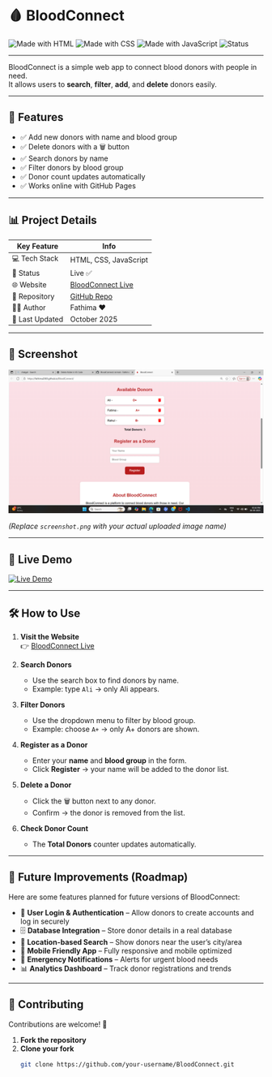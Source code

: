 # 🩸 BloodConnect  

![Made with HTML](https://img.shields.io/badge/Made%20with-HTML-orange?style=for-the-badge&logo=html5)
![Made with CSS](https://img.shields.io/badge/Made%20with-CSS-blue?style=for-the-badge&logo=css3)
![Made with JavaScript](https://img.shields.io/badge/Made%20with-JavaScript-yellow?style=for-the-badge&logo=javascript)
![Status](https://img.shields.io/badge/Status-Live-brightgreen?style=for-the-badge)

---

BloodConnect is a simple web app to connect blood donors with people in need.  
It allows users to **search**, **filter**, **add**, and **delete** donors easily.  

---

## 🚀 Features
- ✅ Add new donors with name and blood group  
- ✅ Delete donors with a 🗑️ button  
- ✅ Search donors by name  
- ✅ Filter donors by blood group  
- ✅ Donor count updates automatically  
- ✅ Works online with GitHub Pages  

---

## 📊 Project Details  

| Key Feature      | Info                                    |
|------------------|-----------------------------------------|
| 💻 Tech Stack    | HTML, CSS, JavaScript                   |
| 🚀 Status        | Live ✅                                 |
| 🌐 Website       | [BloodConnect Live](https://fathima2069.github.io/BloodConnect/) |
| 📂 Repository    | [GitHub Repo](https://github.com/fathima2069/BloodConnect) |
| 👩‍💻 Author       | Fathima ❤️                             |
| 📅 Last Updated  | October 2025                            |

---

## 📸 Screenshot  

![BloodConnect Screenshot](screenshot.png)  

*(Replace `screenshot.png` with your actual uploaded image name)*  

---

## 🔗 Live Demo  

[![Live Demo](https://img.shields.io/badge/View%20Live%20Demo-Click%20Here-brightgreen?style=for-the-badge&logo=github)](https://fathima2069.github.io/BloodConnect/)

---

## 🛠️ How to Use  

1. **Visit the Website**  
   👉 [BloodConnect Live](https://fathima2069.github.io/BloodConnect/)  

2. **Search Donors**  
   - Use the search box to find donors by name.  
   - Example: type `Ali` → only Ali appears.  

3. **Filter Donors**  
   - Use the dropdown menu to filter by blood group.  
   - Example: choose `A+` → only A+ donors are shown.  

4. **Register as a Donor**  
   - Enter your **name** and **blood group** in the form.  
   - Click **Register** → your name will be added to the donor list.  

5. **Delete a Donor**  
   - Click the 🗑️ button next to any donor.  
   - Confirm → the donor is removed from the list.  

6. **Check Donor Count**  
   - The **Total Donors** counter updates automatically.  

---

## 🔮 Future Improvements (Roadmap)  

Here are some features planned for future versions of BloodConnect:  

- 🔐 **User Login & Authentication** – Allow donors to create accounts and log in securely  
- 🗄️ **Database Integration** – Store donor details in a real database  
- 📍 **Location-based Search** – Show donors near the user’s city/area  
- 📲 **Mobile Friendly App** – Fully responsive and mobile optimized  
- 📢 **Emergency Notifications** – Alerts for urgent blood needs  
- 📊 **Analytics Dashboard** – Track donor registrations and trends  

---

## 🤝 Contributing  

Contributions are welcome! 🎉  

1. **Fork the repository**  
2. **Clone your fork**  
   ```bash
   git clone https://github.com/your-username/BloodConnect.git
